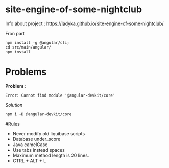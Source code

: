 # site-engine-of-some-nightclub

Info about project :
https://ladyka.github.io/site-engine-of-some-nightclub/

Fron part 

    npm install -g @angular/cli;
    cd src/main/angular/
    npm install 
    
    
# Problems 

  **Problem** : 
  
    Error: Cannot find module '@angular-devkit/core'
    
  *Solution*
  
    npm i -D @angular-devkit/core

#Rules
* Never modify old liquibase scripts
* Database under_score
* Java camelCase
* Use tabs instead spaces
* Maximum method length is 20 lines.
* CTRL + ALT + L